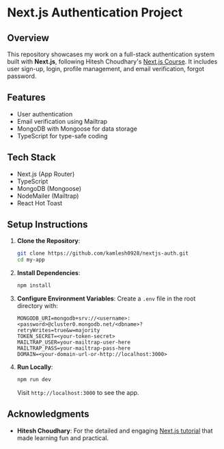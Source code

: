 # Next.js Authentication Project

## Overview
This repository showcases my work on a full-stack authentication system built with **Next.js**, following Hitesh Choudhary's [Next.js Course](https://www.youtube.com/watch?v=eaQc7vbV4po). It includes user sign-up, login, profile management, and email verification, forgot password.

## Features
- User authentication
- Email verification using Mailtrap
- MongoDB with Mongoose for data storage
- TypeScript for type-safe coding

## Tech Stack
- Next.js (App Router)
- TypeScript
- MongoDB (Mongoose)
- NodeMailer (Mailtrap)
- React Hot Toast

## Setup Instructions

1. **Clone the Repository**:
   ```bash
   git clone https://github.com/kamlesh0928/nextjs-auth.git
   cd my-app
   ```

2. **Install Dependencies**:
   ```bash
   npm install
   ```

3. **Configure Environment Variables**:
   Create a `.env` file in the root directory with:
   ```env
   MONGODB_URI=mongodb+srv://<username>:<password>@cluster0.mongodb.net/<dbname>?retryWrites=true&w=majority
   TOKEN_SECRET=<your-token-secret>
   MAILTRAP_USER=your-mailtrap-user-here
   MAILTRAP_PASS=your-mailtrap-pass-here
   DOMAIN=<your-domain-url-or-http://localhost:3000>
   ```

4. **Run Locally**:
   ```bash
   npm run dev
   ```
   Visit `http://localhost:3000` to see the app.

## Acknowledgments

- **Hitesh Choudhary**: For the detailed and engaging [Next.js tutorial](https://www.youtube.com/watch?v=eaQc7vbV4po) that made learning fun and practical.

